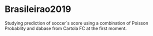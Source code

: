 # Brasileirao2019
Studying prediction of soccer´s score using a combination of Poisson Probablity and dabase from Cartola FC at the first moment. 
